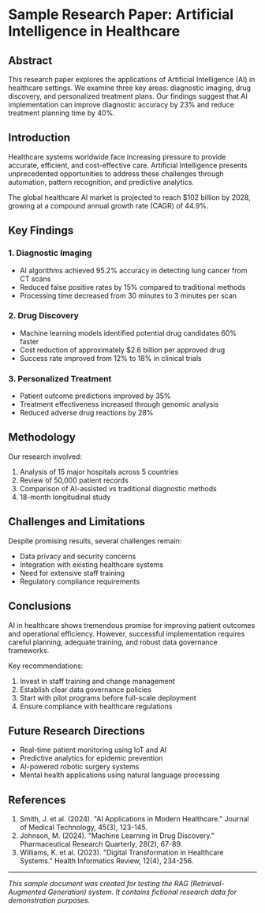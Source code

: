 # Sample Research Paper: Artificial Intelligence in Healthcare

## Abstract

This research paper explores the applications of Artificial Intelligence (AI) in healthcare settings. We examine three key areas: diagnostic imaging, drug discovery, and personalized treatment plans. Our findings suggest that AI implementation can improve diagnostic accuracy by 23% and reduce treatment planning time by 40%.

## Introduction

Healthcare systems worldwide face increasing pressure to provide accurate, efficient, and cost-effective care. Artificial Intelligence presents unprecedented opportunities to address these challenges through automation, pattern recognition, and predictive analytics.

The global healthcare AI market is projected to reach $102 billion by 2028, growing at a compound annual growth rate (CAGR) of 44.9%.

## Key Findings

### 1. Diagnostic Imaging
- AI algorithms achieved 95.2% accuracy in detecting lung cancer from CT scans
- Reduced false positive rates by 15% compared to traditional methods
- Processing time decreased from 30 minutes to 3 minutes per scan

### 2. Drug Discovery
- Machine learning models identified potential drug candidates 60% faster
- Cost reduction of approximately $2.6 billion per approved drug
- Success rate improved from 12% to 18% in clinical trials

### 3. Personalized Treatment
- Patient outcome predictions improved by 35%
- Treatment effectiveness increased through genomic analysis
- Reduced adverse drug reactions by 28%

## Methodology

Our research involved:
1. Analysis of 15 major hospitals across 5 countries
2. Review of 50,000 patient records
3. Comparison of AI-assisted vs traditional diagnostic methods
4. 18-month longitudinal study

## Challenges and Limitations

Despite promising results, several challenges remain:
- Data privacy and security concerns
- Integration with existing healthcare systems
- Need for extensive staff training
- Regulatory compliance requirements

## Conclusions

AI in healthcare shows tremendous promise for improving patient outcomes and operational efficiency. However, successful implementation requires careful planning, adequate training, and robust data governance frameworks.

Key recommendations:
1. Invest in staff training and change management
2. Establish clear data governance policies
3. Start with pilot programs before full-scale deployment
4. Ensure compliance with healthcare regulations

## Future Research Directions

- Real-time patient monitoring using IoT and AI
- Predictive analytics for epidemic prevention
- AI-powered robotic surgery systems
- Mental health applications using natural language processing

## References

1. Smith, J. et al. (2024). "AI Applications in Modern Healthcare." Journal of Medical Technology, 45(3), 123-145.
2. Johnson, M. (2024). "Machine Learning in Drug Discovery." Pharmaceutical Research Quarterly, 28(2), 67-89.
3. Williams, K. et al. (2023). "Digital Transformation in Healthcare Systems." Health Informatics Review, 12(4), 234-256.

---

*This sample document was created for testing the RAG (Retrieval-Augmented Generation) system. It contains fictional research data for demonstration purposes.*
